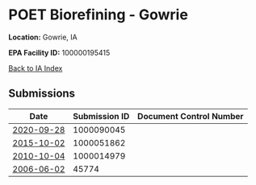 # POET Biorefining - Gowrie

**Location:** Gowrie, IA

**EPA Facility ID:** 100000195415

[Back to IA Index](../../index.md)

## Submissions

| Date | Submission ID | Document Control Number |
|------|--------------|-------------------------|
| [2020-09-28](submissions/1000090045.md) | 1000090045 |  |
| [2015-10-02](submissions/1000051862.md) | 1000051862 |  |
| [2010-10-04](submissions/1000014979.md) | 1000014979 |  |
| [2006-06-02](submissions/45774.md) | 45774 |  |
